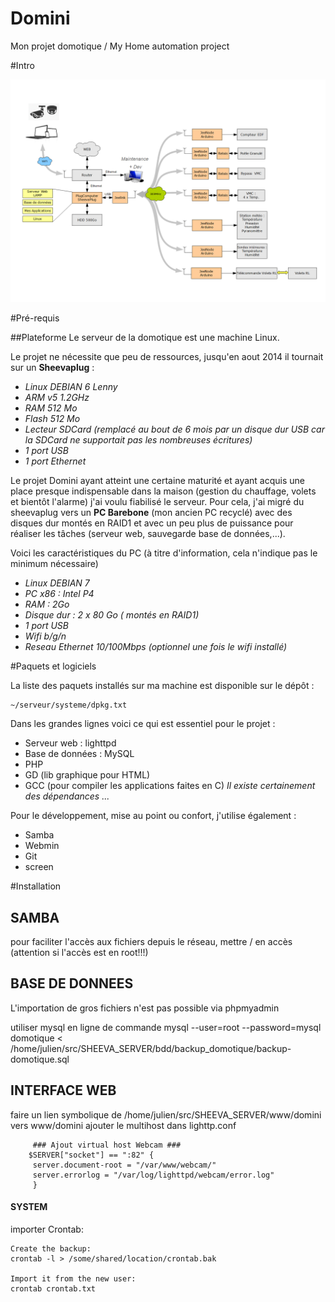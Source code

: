 Domini
======

Mon projet domotique / My Home automation project

#Intro


![Domini architecture](/docs/Synoptique_DoMini.png)


#Pré-requis

##Plateforme
Le serveur de la domotique est une machine Linux. 

Le projet ne nécessite que peu de ressources, jusqu'en aout 2014 il tournait sur un **Sheevaplug** :

- *Linux DEBIAN 6 Lenny*
- *ARM v5 1.2GHz*
- *RAM 512 Mo*
- *Flash 512 Mo* 
- *Lecteur SDCard (remplacé au bout de 6 mois par un disque dur USB car la SDCard ne supportait pas les nombreuses écritures)*
- *1 port USB*
- *1 port Ethernet*

Le projet Domini ayant atteint une certaine maturité et ayant acquis une place presque indispensable dans la maison (gestion du chauffage, volets et bientôt l'alarme) j'ai voulu fiabilisé le serveur.
Pour cela, j'ai migré du sheevaplug vers un **PC Barebone** (mon ancien PC recyclé) avec des disques dur montés en RAID1 et avec un peu plus de puissance pour réaliser les tâches (serveur web, sauvegarde base de données,...).

Voici les caractéristiques du PC (à titre d'information, cela n'indique pas le minimum nécessaire)

- *Linux DEBIAN 7*
- *PC x86 : Intel P4*
- *RAM : 2Go*
- *Disque dur : 2 x 80 Go ( montés en RAID1)*
- *1 port USB*
- *Wifi b/g/n*
- *Reseau Ethernet 10/100Mbps (optionnel une fois le wifi installé)*

#Paquets et logiciels

La liste des paquets installés sur ma machine est disponible sur le dépôt :

	~/serveur/systeme/dpkg.txt

Dans les grandes lignes voici ce qui est essentiel pour le projet :

- Serveur web : lighttpd
- Base de données : MySQL
- PHP
- GD (lib graphique pour HTML)
- GCC (pour compiler les applications faites en C)
*Il existe certainement des dépendances ...*


Pour le développement, mise au point ou confort, j'utilise également :

- Samba
- Webmin
- Git
- screen



#Installation

## SAMBA
pour faciliter l'accès aux fichiers depuis le réseau, mettre / en accès (attention si l'accès est en root!!!)


## BASE DE DONNEES

L'importation de gros fichiers n'est pas possible via phpmyadmin

utiliser mysql en ligne de commande
 mysql --user=root --password=mysql domotique < /home/julien/src/SHEEVA_SERVER/bdd/backup_domotique/backup-domotique.sql
 
 
## INTERFACE WEB

faire un lien symbolique de /home/julien/src/SHEEVA_SERVER/www/domini	vers www/domini
ajouter le multihost dans lighttp.conf


		 ### Ajout virtual host Webcam ###
		$SERVER["socket"] == ":82" {
		 server.document-root = "/var/www/webcam/"
		 server.errorlog = "/var/log/lighttpd/webcam/error.log"
		 }

		 
#### SYSTEM
importer Crontab:
	
	Create the backup:
	crontab -l > /some/shared/location/crontab.bak

	Import it from the new user:
	crontab crontab.txt

